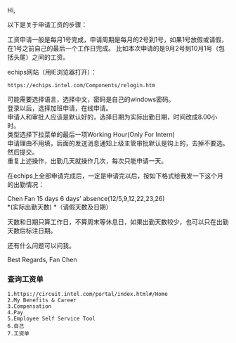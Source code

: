 Hi,

以下是关于申请工资的步骤：

工资申请一般是每月1号完成，申请周期是每月的2号到1号，如果1号放假或请假，在1号之前自己的最后一个工作日完成。
比如本次申请的是9月2号到10月1号（包括头尾）之间的工资。

echips网站（用IE浏览器打开）：  

	https://echips.intel.com/Components/relogin.htm

可能需要选择语言，选择中文，密码是自己的windows密码。  
登录以后，选择加班申请，在线申请。  
申请人和审批人应该是默认好的，选择日期为实际出勤日期，时间改成8.00小时。  
类型选择下拉菜单的最后一项Working Hour(Only For Intern)  
申请理由不用填，后面的发送消息通知上级主管审批默认是钩上的，去掉不要选。  
然后提交。  
重复上述操作，出勤几天就操作几次，每次只能申请一天。  

在echips上全部申请完成后，一定是申请完以后，按如下格式给我发一下这个月的出勤情况：  

Chen Fan		15 days  	 6 days’ absence(12/5,9,12,22,23,26)  
                *(实际出勤天数)                 *（请假天数及日期）  

天数和日期只算工作日，不算周末等休息日，如果出勤天数较少，也可以只在出勤天数后标注日期。  

还有什么问题可以问我。


Best Regards,
Fan Chen


### 查询工资单 

	1.https://circuit.intel.com/portal/index.html#/Home
	2.My Benefits & Career
	3.Compensation
	4.Pay
	5.Employee Self Service Tool
	6.自己
	7.工资单
